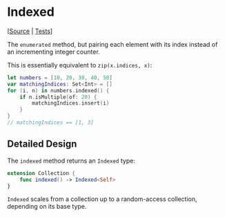 # Indexed

[[Source](https://github.com/apple/swift-algorithms/blob/main/Sources/Algorithms/Indexed.swift) | 
 [Tests](https://github.com/apple/swift-algorithms/blob/main/Tests/SwiftAlgorithmsTests/IndexedTests.swift)]

The `enumerated` method, but pairing each element with its index instead of an
incrementing integer counter.

This is essentially equivalent to `zip(x.indices, x)`:

```swift
let numbers = [10, 20, 30, 40, 50]
var matchingIndices: Set<Int> = []
for (i, n) in numbers.indexed() {
    if n.isMultiple(of: 20) { 
        matchingIndices.insert(i) 
    }
}
// matchingIndices == [1, 3]
```

## Detailed Design

The `indexed` method returns an `Indexed` type:

```swift
extension Collection {
    func indexed() -> Indexed<Self>
}
```

`Indexed` scales from a collection up to a random-access collection, depending on 
its base type.

